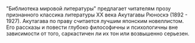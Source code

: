 <!--2017-01-02 07:44:30-->
"Библиотека мировой литературы" предлагает читателям прозу признанного классика литературы XX века Акутагавы Рюноскэ (1892 - 1927). Акутагава по праву считается лучшим японским новеллистом. Его рассказы и повести глубоко философичны и психологичны вне зависимости от того, саркастичен ли их тон или возвышенно серьезен.